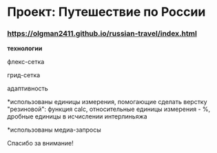# Проект: Путешествие по России

### https://olgman2411.github.io/russian-travel/index.html

**технологии**

флекс-сетка

грид-сетка

адаптивность 

  *использованы единицы измерения,  помогающие сделать верстку "резиновой": функция calc, относительные единицы измерения - %, дробные единицы в исчислении интерлиньяжа
  
  *использованы медиа-запросы
 
  
Спасибо за внимание!
